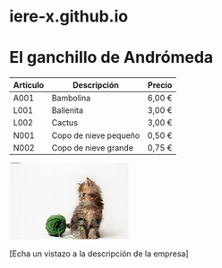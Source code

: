 # iere-x.github.io

# El ganchillo de Andrómeda

| Artículo |      Descripción      | Precio |
| :---     |-----------------------| :----: |
| A001     | Bambolina             | 6,00 € |
| L001     | Ballenita             | 3,00 € |
| L002     | Cactus                | 3,00 € |
| N001     | Copo de nieve pequeño | 0,50 € |
| N002     | Copo de nieve grande  | 0,75 € |

![Gato con ovillo](/github-light/gato_ovillo.jpg)

[Echa un vistazo a la descripción de la empresa]